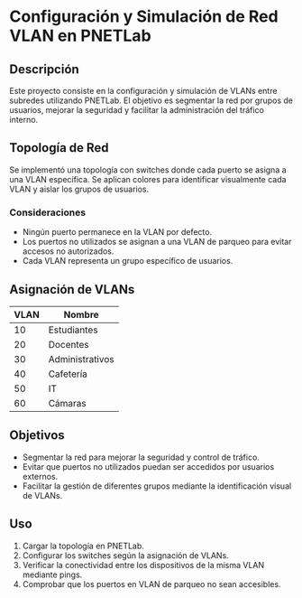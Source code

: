 # Configuración y Simulación de Red VLAN en PNETLab

## Descripción
Este proyecto consiste en la configuración y simulación de VLANs entre subredes utilizando PNETLab. El objetivo es segmentar la red por grupos de usuarios, mejorar la seguridad y facilitar la administración del tráfico interno.

## Topología de Red
Se implementó una topología con switches donde cada puerto se asigna a una VLAN específica. Se aplican colores para identificar visualmente cada VLAN y aislar los grupos de usuarios.

### Consideraciones
- Ningún puerto permanece en la VLAN por defecto.  
- Los puertos no utilizados se asignan a una VLAN de parqueo para evitar accesos no autorizados.  
- Cada VLAN representa un grupo específico de usuarios.

## Asignación de VLANs

| VLAN | Nombre          |
|------|-----------------|
| 10   | Estudiantes     | 
| 20   | Docentes        | 
| 30   | Administrativos |
| 40   | Cafetería       | 
| 50   | IT              | 
| 60   | Cámaras         | 

## Objetivos
- Segmentar la red para mejorar la seguridad y control de tráfico.  
- Evitar que puertos no utilizados puedan ser accedidos por usuarios externos.  
- Facilitar la gestión de diferentes grupos mediante la identificación visual de VLANs.

## Uso
1. Cargar la topología en PNETLab.  
2. Configurar los switches según la asignación de VLANs.  
3. Verificar la conectividad entre los dispositivos de la misma VLAN mediante pings.  
4. Comprobar que los puertos en VLAN de parqueo no sean accesibles.

